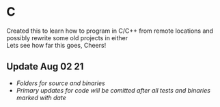# C

Created this to learn how to program in C/C++ from remote locations and possibly rewrite some old projects in either \
Lets see how far this goes, Cheers!

## Update Aug 02 21
  * <i>Folders for source and binaries</i>
  * <i>Primary updates for code will be comitted after all tests and binaries marked with date</i>

